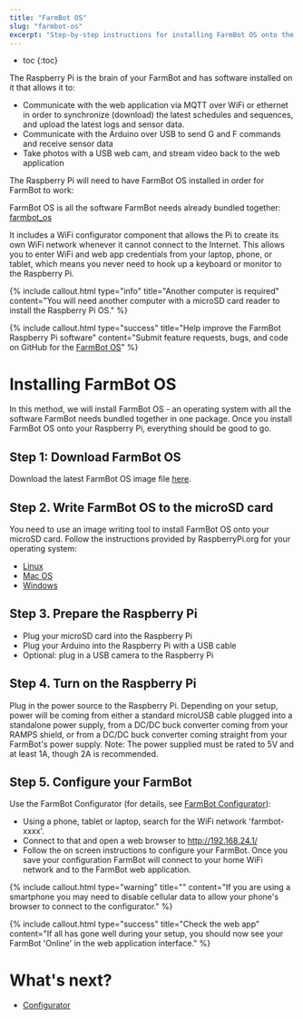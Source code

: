 ```yaml
---
title: "FarmBot OS"
slug: "farmbot-os"
excerpt: "Step-by-step instructions for installing FarmBot OS onto the Raspberry Pi"
---
```


* toc
{:toc}

The Raspberry Pi is the brain of your FarmBot and has software installed on it that allows it to:

* Communicate with the web application via MQTT over WiFi or ethernet in order to synchronize (download) the latest schedules and sequences, and upload the latest logs and sensor data.
* Communicate with the Arduino over USB to send G and F commands and receive sensor data
* Take photos with a USB web cam, and stream video back to the web application

The Raspberry Pi will need to have FarmBot OS installed in order for FarmBot to work:

FarmBot OS is all the software FarmBot needs already bundled together: [farmbot_os](https://github.com/FarmBot/farmbot_os)

It includes a WiFi configurator component that allows the Pi to create its own WiFi network whenever it cannot connect to the Internet. This allows you to enter WiFi and web app credentials from your laptop, phone, or tablet, which means you never need to hook up a keyboard or monitor to the Raspberry Pi.

{%
include callout.html
type="info"
title="Another computer is required"
content="You will need another computer with a microSD card reader to install the Raspberry Pi OS."
%}



{%
include callout.html
type="success"
title="Help improve the FarmBot Raspberry Pi software"
content="Submit feature requests, bugs, and code on GitHub for the [FarmBot OS](https://github.com/FarmBot/farmbot_os)"
%}



# Installing FarmBot OS

In this method, we will install FarmBot OS - an operating system with all the software FarmBot needs bundled together in one package. Once you install FarmBot OS onto your Raspberry Pi, everything should be good to go.

## Step 1: Download FarmBot OS
Download the latest FarmBot OS image file [here](https://github.com/FarmBot/farmbot_os/releases).

## Step 2. Write FarmBot OS to the microSD card
You need to use an image writing tool to install FarmBot OS onto your microSD card. Follow the instructions provided by RaspberryPi.org for your operating system:

* [Linux](https://www.raspberrypi.org/documentation/installation/installing-images/linux.md)
* [Mac OS](https://www.raspberrypi.org/documentation/installation/installing-images/mac.md)
* [Windows](https://www.raspberrypi.org/documentation/installation/installing-images/windows.md)

## Step 3. Prepare the Raspberry Pi
* Plug your microSD card into the Raspberry Pi
* Plug your Arduino into the Raspberry Pi with a USB cable
* Optional: plug in a USB camera to the Raspberry Pi

## Step 4. Turn on the Raspberry Pi
Plug in the power source to the Raspberry Pi. Depending on your setup, power will be coming from either a standard microUSB cable plugged into a standalone power supply, from a DC/DC buck converter coming from your RAMPS shield, or from a DC/DC buck converter coming straight from your FarmBot's power supply. Note: The power supplied must be rated to 5V and at least 1A, though 2A is recommended.

## Step 5. Configure your FarmBot
Use the FarmBot Configurator (for details, see [FarmBot Configurator](configurator.md)):
* Using a phone, tablet or laptop, search for the WiFi network 'farmbot-xxxx'.
* Connect to that and open a web browser to http://192.168.24.1/
* Follow the on screen instructions to configure your FarmBot. Once you save your configuration FarmBot will connect to your home WiFi network and to the FarmBot web application.

{%
include callout.html
type="warning"
title=""
content="If you are using a smartphone you may need to disable cellular data to allow your phone's browser to connect to the configurator."
%}



{%
include callout.html
type="success"
title="Check the web app"
content="If all has gone well during your setup, you should now see your FarmBot 'Online' in the web application interface."
%}


# What's next?

 * [Configurator](configurator.md)
